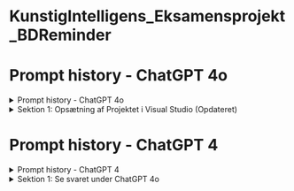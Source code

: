 # KunstigIntelligens_Eksamensprojekt_BDReminder
# Prompt history - ChatGPT 4o
<details id="00.ChatGPT 4o">
  <summary>Prompt history - ChatGPT 4o</summary>

## Prompt history - ChatGPT 4o
  1. [Full: Prompt history](https://chatgpt.com/share/dc11506d-26ab-40f1-ba88-8334cb481dd5)
  2. [Indledende prompt history](https://htmlpreview.github.io/?https://raw.githubusercontent.com/Eo-Le-LearnToHack/KunstigIntelligens_Eksamensprojekt_BDReminder/main/Prompt_history/01_Prompt_history.html)
  3. [Sektion 1: Tilføjet individual user authentication](https://htmlpreview.github.io/?https://raw.githubusercontent.com/Eo-Le-LearnToHack/KunstigIntelligens_Eksamensprojekt_BDReminder/main/Prompt_history/02_Prompt_history.html)
  4. [Full: Prompt history - FAIL](https://htmlpreview.github.io/?https://raw.githubusercontent.com/Eo-Le-LearnToHack/KunstigIntelligens_Eksamensprojekt_BDReminder/main/Prompt_History_ChatGPT%204o/03_Prompt_history_Full_Fail.html)
  5. ```
     Kan ikke dele den fulde originale samtale fordi der blev uploaded et billede under oprettelse af ASP.Net projektet i Visual Studio.
     Billedet blev uploadet fordi guiden i ChatGPT 4o ikke var retvisende.
     Desværre er det i mod ChatGPTs politik at dele samtaler med billeder.
     Der forsøgte at få ChatGPT til selv at generede hele samtalen som en html fil, se linket i punkt 4.
     Der vælges at starte samtalen på ny for at dokumentere hele forløbet,
     dog vælges at ChatGPT 4 i stedet for 4o i håbet om at guiden er mere retvisende.
     Yderligere ændres indledende prompt en lille smule ift. den erfaring der er dannet i nuværende samtale med ChatGPT 4o  
     ```
  
### Beskrivelse
```
Jeg anvendte CREATE modellen til at udarbejde min indledende prompt.
```
</details>

<details id="01.ChatGPT 4o">
  <summary>Sektion 1: Opsætning af Projektet i Visual Studio (Opdateret)</summary>

## Sektion 1: Opsætning af Projektet i Visual Studio (Opdateret)
1. Supplerende Youtube video [ASP.NET Core Crash Course - C# App in One Hour | freeCodeCamp.org | 1h:0m:43s](https://www.youtube.com/watch?v=BfEjDD8mWYg)
 
### Beskrivelse
```
I sektion 1 blev jeg nysgerrig på hvad ASP.NET Core Web App var og søgte mere viden på youtube, hvor jeg stødte på ovenstående video.
11 minutter i videoen blev der valgt indivual user ved authentication som ikke var dækket af guiden i Sektion 1.
Jeg spurgte ChatGPT hvorfor dette ikke var tilfældet og ChatGPT valgte at opdatere Sektion 1 for at afspejle denne indstilling af authentican til indivial user.
``` 
</details>

# Prompt history - ChatGPT 4
<details id="00.ChatGPT 4">
  <summary>Prompt history - ChatGPT 4</summary>

## Prompt history - ChatGPT 4
  1. [Full: Prompt history](https://chatgpt.com/share/72ef4e92-3fb2-4f4c-90d5-e131829f7eb1)
  2. [Indledende promt history]()
  3. []()

</details>

<details id="01.ChatGPT 4">
  <summary>Sektion 1: Se svaret under ChatGPT 4o</summary>

## Sektion 1: Opsætning af Projektet i Visual Studio (Opdateret)
[Se svaret under ChatGPT 4o](#01.ChatGPT 4o)
</details>
